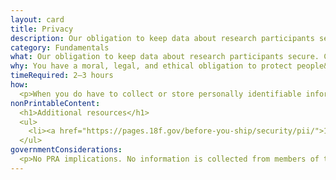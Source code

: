 ```yaml
---
layout: card
title: Privacy
description: Our obligation to keep data about research participants secure. Covered by laws like the Privacy Act, Federal Information Security Management Act and eGovernment Act.
category: Fundamentals
what: Our obligation to keep data about research participants secure. Covered by laws like the Privacy Act, Federal Information Security Management Act and eGovernment Act.
why: You have a moral, legal, and ethical obligation to protect people&rsquo;s privacy. Also, if people do not believe you will protect their privacy, they will be unlikely to participate in your research.
timeRequired: 2–3 hours
how:
  <p>When you do have to collect or store personally identifiable information, comply with all the legal requirements. Those planning usability testing should consult with their agencies&rsquo; Office of General Counsel to ensure that the usability testing is carried out consistent with applicable laws and regulations. See <a href="https://pages.18f.gov/before-you-ship/security/pii/">18F&rsquo;s guide on Personally Identifiable Information</a>.</p>
nonPrintableContent:
  <h1>Additional resources</h1>
  <ul>
    <li><a href="https://pages.18f.gov/before-you-ship/security/pii/">18F Guides | Before you ship&colon; Personally Identifiable Information</a></li>
  </ul>
governmentConsiderations:
  <p>No PRA implications. No information is collected from members of the public.</p>
---
```

